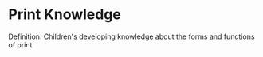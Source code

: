 # Print Knowledge

Definition: Children's developing knowledge about the forms and functions of print